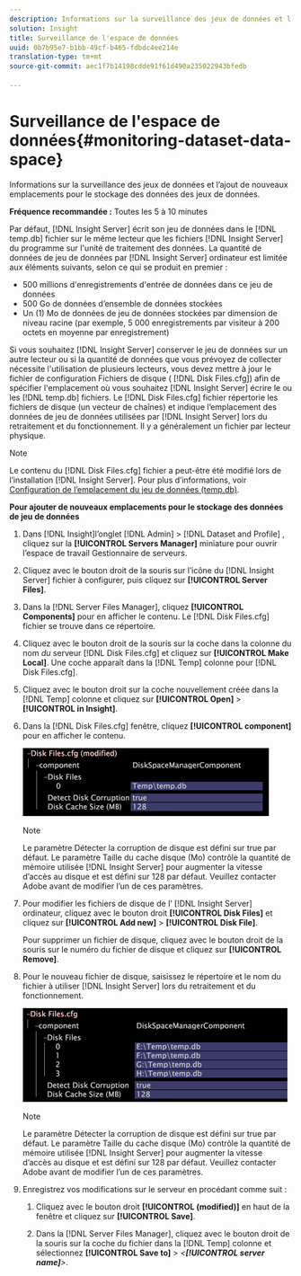 ```yaml
---
description: Informations sur la surveillance des jeux de données et l’ajout de nouveaux emplacements pour le stockage des données des jeux de données.
solution: Insight
title: Surveillance de l'espace de données
uuid: 0b7b95e7-b1bb-49cf-b465-fdbdc4ee214e
translation-type: tm+mt
source-git-commit: aec1f7b14198cdde91f61d490a235022943bfedb

---
```



# Surveillance de l&#39;espace de données{#monitoring-dataset-data-space}

Informations sur la surveillance des jeux de données et l’ajout de nouveaux emplacements pour le stockage des données des jeux de données.

**Fréquence recommandée :** Toutes les 5 à 10 minutes

Par défaut, [!DNL Insight Server] écrit son jeu de données dans le [!DNL temp.db] fichier sur le même lecteur que les fichiers [!DNL Insight Server] du programme sur l&#39;unité de traitement des données. La quantité de données de jeu de données par [!DNL Insight Server] ordinateur est limitée aux éléments suivants, selon ce qui se produit en premier :

* 500 millions d&#39;enregistrements d&#39;entrée de données dans ce jeu de données
* 500 Go de données d’ensemble de données stockées
* Un (1) Mo de données de jeu de données stockées par dimension de niveau racine (par exemple, 5 000 enregistrements par visiteur à 200 octets en moyenne par enregistrement)

Si vous souhaitez [!DNL Insight Server] conserver le jeu de données sur un autre lecteur ou si la quantité de données que vous prévoyez de collecter nécessite l&#39;utilisation de plusieurs lecteurs, vous devez mettre à jour le fichier de configuration Fichiers de disque ( [!DNL Disk Files.cfg]) afin de spécifier l&#39;emplacement où vous souhaitez [!DNL Insight Server] écrire le ou les [!DNL temp.db] fichiers. Le [!DNL Disk Files.cfg] fichier répertorie les fichiers de disque (un vecteur de chaînes) et indique l’emplacement des données de jeu de données utilisées par [!DNL Insight Server] lors du retraitement et du fonctionnement. Il y a généralement un fichier par lecteur physique.

>[!NOTE]
>
>Le contenu du [!DNL Disk Files.cfg] fichier a peut-être été modifié lors de l’installation [!DNL Insight Server]. Pour plus d’informations, voir [Configuration de l’emplacement du jeu de données (temp.db)](../../../../home/c-inst-svr/c-install-ins-svr/t-install-proc-inst-svr-dpu/t-cfg-loc-dtst.md#task-f645eefecb154e679acbb480a07c1f0e).

**Pour ajouter de nouveaux emplacements pour le stockage des données de jeu de données**

1. Dans [!DNL Insight]l’onglet [!DNL Admin] > [!DNL Dataset and Profile] , cliquez sur la **[!UICONTROL Servers Manager]** miniature pour ouvrir l’espace de travail Gestionnaire de serveurs.
1. Cliquez avec le bouton droit de la souris sur l’icône du [!DNL Insight Server] fichier à configurer, puis cliquez sur **[!UICONTROL Server Files]**.
1. Dans la [!DNL Server Files Manager], cliquez **[!UICONTROL Components]** pour en afficher le contenu. Le [!DNL Disk Files.cfg] fichier se trouve dans ce répertoire.
1. Cliquez avec le bouton droit de la souris sur la coche dans la colonne du nom *du* serveur [!DNL Disk Files.cfg] et cliquez sur **[!UICONTROL Make Local]**. Une coche apparaît dans la [!DNL Temp] colonne pour [!DNL Disk Files.cfg].
1. Cliquez avec le bouton droit sur la coche nouvellement créée dans la [!DNL Temp] colonne et cliquez sur **[!UICONTROL Open]** > **[!UICONTROL in Insight]**.
1. Dans la [!DNL Disk Files.cfg] fenêtre, cliquez **[!UICONTROL component]** pour en afficher le contenu.

   ![Infos sur l’étape](assets/cfg_diskfiles_examplevalues.png)

   >[!NOTE]
   >
   >Le paramètre Détecter la corruption de disque est défini sur true par défaut. Le paramètre Taille du cache disque (Mo) contrôle la quantité de mémoire utilisée [!DNL Insight Server] pour augmenter la vitesse d’accès au disque et est défini sur 128 par défaut. Veuillez contacter Adobe avant de modifier l’un de ces paramètres.

1. Pour modifier les fichiers de disque de l’ [!DNL Insight Server] ordinateur, cliquez avec le bouton droit **[!UICONTROL Disk Files]** et cliquez sur **[!UICONTROL Add new]** > **[!UICONTROL Disk File]**.

   Pour supprimer un fichier de disque, cliquez avec le bouton droit de la souris sur le numéro du fichier de disque et cliquez sur **[!UICONTROL Remove]**.

1. Pour le nouveau fichier de disque, saisissez le répertoire et le nom du fichier à utiliser [!DNL Insight Server] lors du retraitement et du fonctionnement.

   ![Infos sur l’étape](assets/cfg_diskfiles_exampleNewValues.png)

   >[!NOTE]
   >
   >Le paramètre Détecter la corruption de disque est défini sur true par défaut. Le paramètre Taille du cache disque (Mo) contrôle la quantité de mémoire utilisée [!DNL Insight Server] pour augmenter la vitesse d’accès au disque et est défini sur 128 par défaut. Veuillez contacter Adobe avant de modifier l’un de ces paramètres.

1. Enregistrez vos modifications sur le serveur en procédant comme suit :

   1. Cliquez avec le bouton droit **[!UICONTROL (modified)]** en haut de la fenêtre et cliquez sur **[!UICONTROL Save]**.

   1. Dans la [!DNL Server Files Manager], cliquez avec le bouton droit de la souris sur la coche du fichier dans la [!DNL Temp] colonne et sélectionnez **[!UICONTROL Save to]** > *&lt;**[!UICONTROL server name]**>*.

